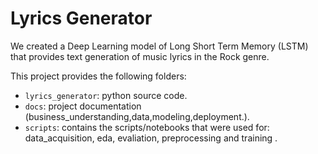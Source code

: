 # Lyrics Generator

We created a Deep Learning model of Long Short Term Memory (LSTM) that provides text generation of music lyrics in the Rock genre.

This project provides the following folders:

* `lyrics_generator`: python source code.
* `docs`: project documentation (business_understanding,data,modeling,deployment.).
* `scripts`: contains the scripts/notebooks that were used for: data_acquisition, eda, evaliation, preprocessing and training .
